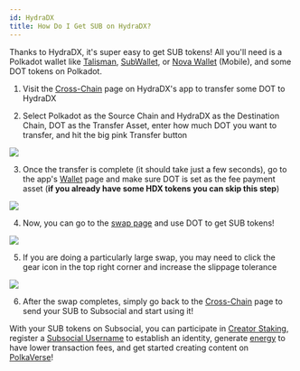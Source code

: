 ```yaml
---
id: HydraDX
title: How Do I Get SUB on HydraDX?
---
```


Thanks to HydraDX, it's super easy to get SUB tokens! All you'll need is a Polkadot wallet 
like [Talisman](https://talisman.xyz/), [SubWallet](https://www.subwallet.app/), or [Nova Wallet](https://novawallet.io/) (Mobile), 
and some DOT tokens on Polkadot.

1. Visit the [Cross-Chain](https://app.hydradx.io/cross-chain) page on HydraDX's app to transfer some DOT to HydraDX
  
2. Select Polkadot as the Source Chain and HydraDX as the Destination Chain, DOT as the Transfer Asset,
enter how much DOT you want to transfer, and hit the big pink Transfer button

![](../../static/img/getsub1.png)

3. Once the transfer is complete (it should take just a few seconds),
go to the app's [Wallet](https://app.hydradx.io/wallet/assets) page and make sure DOT is set
as the fee payment asset (**if you already have some HDX tokens you can skip this step**)

![](../../static/img/getsub2.png)

4. Now, you can go to the [swap page](https://app.hydradx.io/trade/swap) and use DOT to get SUB tokens!

![](../../static/img/getsub3.png)

5. If you are doing a particularly large swap, you may need to click the gear icon in the top right corner and increase the slippage tolerance

![](../../static/img/getsub4.png)

6. After the swap completes, simply go back to the [Cross-Chain](https://app.hydradx.io/cross-chain) page
to send your SUB to Subsocial and start using it!

With your SUB tokens on Subsocial, you can participate in [Creator Staking](https://sub.id/creators), 
register a [Subsocial Username](https://polkaverse.com/dd) to establish an identity, 
generate [energy](https://polkaverse.com/energy) to have lower transaction fees, 
and get started creating content on [PolkaVerse](https://polkaverse.com/)!
